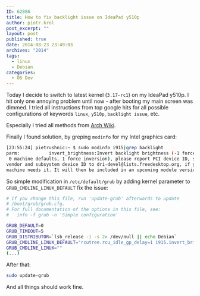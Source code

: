 ```yaml
---
ID: 62886
title: How to fix backlight issue on IdeaPad y510p
author: piotr.krol
post_excerpt: ""
layout: post
published: true
date: 2014-08-23 23:49:03
archives: "2014"
tags:
  - linux
  - Debian
categories:
  - OS Dev
---
```


Today I decide to switch to latest kernel (`3.17-rc1`) on my IdeaPad y510p. I
hit only one annoying problem until now - after booting my main screen was
dimmed. I tried all instructions from top google hits for all possible
configurations of keywords `linux`, `y510p`, `backlight issue`, etc.

Especially I tried all methods from
[Arch Wiki](https://wiki.archlinux.org/index.php/Intel_graphics#Backlight_is_not_adjustable).

Finally I found solution, by greping `modinfo` for my Intel graphics card:

```bash
[23:55:24] pietrushnic:~ $ sudo modinfo i915|grep backlight
parm:           invert_brightness:Invert backlight brightness (-1 force normal, \
 0 machine defaults, 1 force inversion), please report PCI device ID, subsystem \
vendor and subsystem device ID to dri-devel@lists.freedesktop.org, if your \
machine needs it. It will then be included in an upcoming module version. (int)
```

So simple modification in `/etc/default/grub` by adding kernel parameter to
`GRUB_CMDLINE_LINUX_DEFAULT` fix the issue:

```bash
# If you change this file, run 'update-grub' afterwards to update
# /boot/grub/grub.cfg.
# For full documentation of the options in this file, see:
#   info -f grub -n 'Simple configuration'

GRUB_DEFAULT=0
GRUB_TIMEOUT=5
GRUB_DISTRIBUTOR=`lsb_release -i -s 2> /dev/null || echo Debian`
GRUB_CMDLINE_LINUX_DEFAULT="rcutree.rcu_idle_gp_delay=1 i915.invert_brightness=1"
GRUB_CMDLINE_LINUX=""
(...)
```

After that:

```bash
sudo update-grub
```

And all things should work fine.
